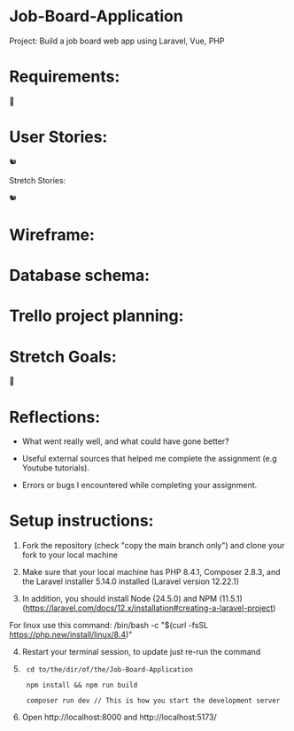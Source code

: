 # Job-Board-Application

Project: Build a job board web app using Laravel, Vue, PHP

# Requirements:

🎯

# User Stories:

    🐿️

Stretch Stories:

    🐿️

# Wireframe:

# Database schema:

# Trello project planning:

# Stretch Goals:

🏹

# Reflections:

- What went really well, and what could have gone better?

- Useful external sources that helped me complete the assignment (e.g Youtube tutorials).

- Errors or bugs I encountered while completing your assignment.

# Setup instructions:

1. Fork the repository (check "copy the main branch only") and clone your fork to your local machine

2. Make sure that your local machine has PHP 8.4.1, Composer 2.8.3, and the Laravel installer 5.14.0 installed (Laravel version 12.22.1)

3. In addition, you should install Node (24.5.0) and NPM (11.5.1) (https://laravel.com/docs/12.x/installation#creating-a-laravel-project)

For linux use this command:
/bin/bash -c "$(curl -fsSL https://php.new/install/linux/8.4)"

4.  Restart your terminal session, to update just re-run the command

5.      cd to/the/dir/of/the/Job-Board-Application

        npm install && npm run build

        composer run dev // This is how you start the development server

6.  Open http://localhost:8000 and http://localhost:5173/
